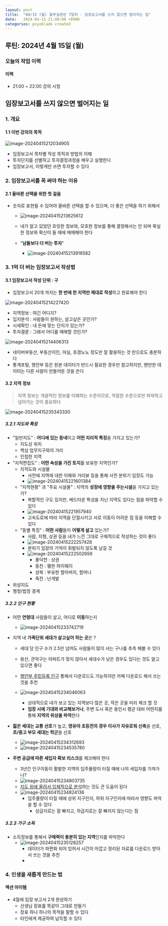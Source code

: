 ```yaml
---
layout: post
title:  "04/15 (월) 월부실준반 7일차 - 임장보고서를 쓰지 않으면 벌어지는 일"
date:   2024-04-15 21:00:00 +0900
categories: psyoblade created
---
```


## 루틴: 2024년 4월 15일 (월)

>     

### 오늘의 작업 이력

#### 이력

* 21:00 ~ 22:00 강의 시청



## 임장보고서를 쓰지 않으면 벌어지는 일

### 1. 개요

#### 1.1 이번 강의의 목적

![image-20240415212034905](images/2024-04-15-siljun-day7/image-20240415212034905.png)

* 임장보고서 목차별 작성 목적과 방법의 이해
* 투자단지를 선별하고 투자결정과정을 배우고 실행한다
* 임장보고서, 이렇게만 쓰면 투자할 수 있다

### 2. 임장보고서를 꼭 써야 하는 이유

#### 2.1 올바른 선택을 위한 첫 걸음

* 숫자로 표현될 수 있어야 올바른 선택을 할 수 있으며, 더 좋은 선택을 하기 위해서

  * ![image-20240415213625612](images/2024-04-15-siljun-day7/image-20240415213625612.png)

  * 내가 알고 있었던 흐릿한 정보와, 모호한 정보를 통해 결정해서는 안 되며 확실한 정보와 확신이 들 때에 매매해야 한다
  * "**남들보다 더 버는 투자**"
    * ![image-20240415213916582](images/2024-04-15-siljun-day7/image-20240415213916582.png)

### 3. 1억 더 버는 임장보고서 작성법

#### 3.1 임장보고서 작성 단위 : 구

* 임장보고서 20개 까지는 **한 번에 한 지역만 제대로 작성**하고 완료해야 한다

![image-20240415214227420](images/2024-04-15-siljun-day7/image-20240415214227420.png)

* 지역정보 : 여긴 어디지?
* 입지분석 : 사람들이 원하는, 살고싶은 곳인가?
* 시세확인 : 내 돈에 맞는 단지가 있는가?
* 투자결론 : 그래서 어디를 매매할 것인가?

![image-20240415214406313](images/2024-04-15-siljun-day7/image-20240415214406313.png)

* 네이버부동산, 부동산지인, 아실, 호갱노노 정도만 잘 활용하는 것 만으로도 충분하다
* 통계포털, 행안부 등은 원본 데이터가 반드시 필요한 경우만 참고하지만, 왠만한 데이터는 다른 사람이 만들어둔 것을 쓴다

#### 3.2 지역 정보

> 지역 정보는 개괄적인 정보를 이해하는 수준이므로, 적절한 수준으로만 파악하고 넘어가는 것이 중요하다

![image-20240415235343330](images/2024-04-15-siljun-day7/image-20240415235343330.png)

##### 3.2.1 지도와 특징

* "일반지도" : **어디에 있는 동네**이고 **어떤 지리적 특징**을 가지고 있는가?
  * 지도상 위치
  * 핵심 업무지구와의 거리
  * 인접한 지역
* "지적편집도" : **어떤 속성을 가진 토지**를 보유한 지역인가?
  * 지적도와 시설물
    * 사전에 지역에 대한 이해와 거리뷰 등을 통해 사전 분위기 임장도 가능
    * ![image-20240415221601384](images/2024-04-15-siljun-day7/image-20240415221601384.png)
  * "지적현황" 과 "주요 시설물" : 지역의 **성장에 영향을 주는시설**을 가지고 있는가?
    * 복합적인 구도 있지만, 베드타운 특성을 지닌 지역도 있다는 점을 파악할 수 있다
    * ![image-20240415221957940](images/2024-04-15-siljun-day7/image-20240415221957940.png)
    * 고속도로에 따라 지역을 단절시키고 서로 이동이 어려운 점 등을 이해할 수 있다
  * "동별 특징" : **어떤 사람**들이 **어떻게 살고** 있는가?
    * 사람, 지형, 상권 등을 내가 느낀 그대로 구체적으로 작성하는 것이 좋다
    * ![image-20240415222257428](images/2024-04-15-siljun-day7/image-20240415222257428.png)
    * 분위기 임장의 기억이 휘발되지 않도록 남길 것
    * ![image-20240415222502659](images/2024-04-15-siljun-day7/image-20240415222502659.png)
      * 풍덕천 : 상권
      * 동천 : 휑한 하이웨이
      * 성복 : 부유한 할아버지, 할머니
      * 죽전 : 난개발
* 위성지도
* 행정/법정 경계

##### 3.2.2 인구 현황

* 어떤 **연령대** 사람들이 살고, 어디로 **이동**하는지

  * ![image-20240415233742719](images/2024-04-15-siljun-day7/image-20240415233742719.png)

* 지역 내 **가족단위 세대가 살고싶어 하는 곳**은 ?

  * 세대 당 인구 수가 2.5만 넘어도 사람들이 많이 사는 구나를 추측 해볼 수 있다
  * 용산, 관악구는 아파트가 맞지 않아서 세대수가 낮은 경우도 있다는 것도 알고 있으면 좋다
  * [행안부 주민등록 인구](https://jumin.mois.go.kr/) 통해서 다운로드도 가능하지만 카페 다운로드 해서 쓰는 것을 추천

  * ![image-20240415234046063](images/2024-04-15-siljun-day7/image-20240415234046063.png)
    * 상대적으로 내가 보고 있는 지역보다 많은 곳, 작은 곳을 미리 체크 할 것
    * **임장 시에 기대와 비교해보거나**, 주변 도시 혹은 용인시 평균 대비 어떤지를 통해 **지역의 위상을 파악**한다

* **젋은 세대는 교통 선호**가 높고, **영유아 초등전의 경우 이사가 자유로워 신축**을 선호, **초/중고 부모 세대는 학군**을 선호

  * ![image-20240415234312693](images/2024-04-15-siljun-day7/image-20240415234312693.png)
  * ![image-20240415234535780](images/2024-04-15-siljun-day7/image-20240415234535780.png)

* **주변 공급에 따른 세입자 확보 리스크**를 체크해야 한다

  * 3년간 인구이동이 활발한 지역의 입주물량이 터질 때에 나의 세입자를 가져가나?
  * ![image-20240415234803735](images/2024-04-15-siljun-day7/image-20240415234803735.png)
  * <u>지도 위에 올려서 입체적으로 분석</u>하는 것도 큰 도움이 된다
  * ![image-20240415234824136](images/2024-04-15-siljun-day7/image-20240415234824136.png)
    * 입주물량이 터질 때에 상위 지구인지, 하위 지구인지에 따라서 영향도 파악을 할 수 있다
      * 상급지로는 잘 빠지고, 하급지로는 잘 빠지지 않는다는 점

##### 3.2.3 가구 소득

* 소득정보를 통해서 **구매력이 충분히 있는 지역**인지를 파악한다
  * ![image-20240415235128257](images/2024-04-15-siljun-day7/image-20240415235128257.png)
    * 데이터가 파편화 되어 있어서 시간이 아깝고 정리된 자료를 다운로드 받아서 쓰는 것을 추천
    * 







### 4. 인생을 새롭게 만드는 법







#### 액션 아이템

* 4월에 임장 보고서 2개 완성하기
  * 선생님 장표를 똑같이 그대로 만들기
  * 장표 하나 하나의 목적을 말할 수 있다
  * 타인에게 제공하여 납득할 수 있다